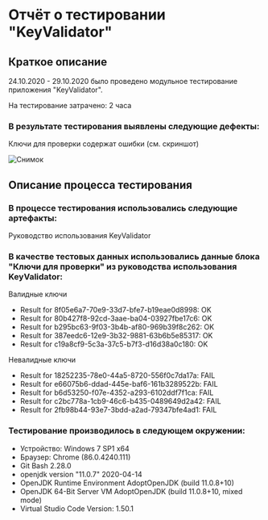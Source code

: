 # Отчёт о тестировании "KeyValidator"
## Краткое описание
24.10.2020 - 29.10.2020 было проведено модульное тестирование приложения "KeyValidator".

На тестирование затрачено: 2 часа

### В результате тестирования выявлены следующие дефекты:
Ключи для проверки содержат ошибки (см. скриншот)

![Снимок](https://user-images.githubusercontent.com/71455523/97148429-b80b8880-179d-11eb-931c-8a00b6362c14.PNG)
## Описание процесса тестирования
### В процессе тестирования использовались следующие артефакты:
Руководство использования KeyValidator

### В качестве тестовых данных использовались данные блока "Ключи для проверки" из руководства использования KeyValidator:
Валидные ключи
- Result for 8f05e6a7-70e9-33d7-bfe7-b19eae0d8998: OK
- Result for 80b427f8-92cd-3aae-ba04-03927fbe17c6: OK
- Result for b295bc63-9f03-3b4b-af80-969b39f8c262: OK
- Result for 387eedc6-12e9-3b32-9881-63b6b5e85317: OK
- Result for c19a8cf9-5c3a-37c5-b7f3-d16d38a0c180: OK

Невалидные ключи
- Result for 18252235-78e0-44a5-8720-556f0c7da17a: FAIL
- Result for e66075b6-ddad-445e-baf6-161b3289522b: FAIL
- Result for b6d53250-f07e-4352-a293-6102ddf7f1ca: FAIL
- Result for c2bc778a-1cb9-46c6-b435-0489649d2a42: FAIL
- Result for 2fb98b44-93e7-3bdd-a2ad-79347bfe4ad1: FAIL

### Тестирование производилось в следующем окружении:

- Устройство: Windows 7 SP1 x64
- Браузер: Chrome (86.0.4240.111)
- Git Bash 2.28.0
- openjdk version "11.0.7" 2020-04-14
- OpenJDK Runtime Environment AdoptOpenJDK (build 11.0.8+10)
- OpenJDK 64-Bit Server VM AdoptOpenJDK (build 11.0.8+10, mixed mode)
- Virtual Studio Code Version: 1.50.1
